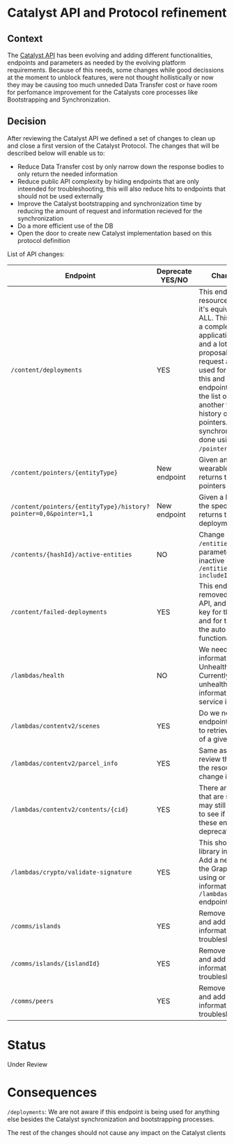 
# Catalyst API and Protocol refinement 

## Context

The [Catalyst API](https://decentraland.github.io/catalyst-api-specs/) has been evolving and adding different functionalities, endpoints and parameters as needed by the evolving platform requirements. Because of this needs, some changes while good decissions at the moment to unblock features, were not thought hollistically or now they may be causing too much unneded Data Transfer cost or have room for perfomance improvement for the Catalysts core processes like Bootstrapping and Synchronization. 

## Decision

After reviewing the Catalyst API we defined a set of changes to clean up and close a first version of the Catalyst Protocol. The changes that will be described below will enable us to: 
- Reduce Data Transfer cost by only narrow down the response bodies to only return the needed information
- Reduce public API complexity by hiding endpoints that are only inteended for troubleshooting, this will also reduce hits to endpoints that should not be used externally
- Improve the Catalyst bootstrapping and synchronization time by reducing the amount of request and information recieved for the synchronization 
- Do a more efficient use of the DB
- Open the door to create new Catalyst implementation based on this protocol definition

List of API changes: 

| Endpoint                                                       | Deprecate YES/NO | Change Description                                                                                                                                                                                                                                                                                                                                                                                                                              |
|----------------------------------------------------------------|------------------|-------------------------------------------------------------------------------------------------------------------------------------------------------------------------------------------------------------------------------------------------------------------------------------------------------------------------------------------------------------------------------------------------------------------------------------------------|
| `/content/deployments`                                           | YES              | This endpoint consumes DB resources inefficiently  as it's equivalent to a SELECT ALL. This endpoint also has a complex UX with the application of many filters and a lot of parameters. The proposal is to deprecate (or request an API key to be used for troubleshooting) this and add 2 new endpoints: one to retrieve the list of all pointers and another to retrieve the history of a given list of pointers. Catalyst synchronization will be done using `/snapshots` and `/pointer-changes`.   |
| `/content/pointers/{entityType}`                                 | New endpoint               | Given an entity type (scene, wearables) this endpoint returns the list of all the pointers paginated                                                                                                                                                                                                                                                                                                                                 |
| `/content/pointers/{entityType}/history?pointer=0,0&pointer=1,1` | New endpoint               | Given a list of pointers of the specified entity type, returns the history of deployments                                                                                                                                                                                                                                                                                                                               |
| `/contents/{hashId}/active-entities`                             | NO               | Change resource to `/entities` and include a parameter to retrieve inactive entities too `/entities?includeInactive=true`                                                                                                                                                                                                                                                                                                                               |
| `/content/failed-deployments`                                    | YES              | This endpoint should be removed from the public API, and only be used with a key for the Catalyst Monitor and for troubleshooting or the auto-fix deployments functionality                                                                                                                                                                                                                                                                     |
| `/lambdas/health`                                                | NO               | We need to add more information like the Unhealthy message. Currently you get an unhealthy state and no information about why the service is unhealthy                                                                                                                                                                                                                                                                                          |
| `/lambdas/contentv2/scenes`                                      | YES              | Do we need the v2? this endpoint should be generic to retrieve the list of scenes of a given coordinates                                                                                                                                                                                                                                                                                                                                        |
| `/lambdas/contentv2/parcel_info`                                 | YES              | Same as above, we need to review the need of the v2 in the resource name and change it to be generic                                                                                                                                                                                                                                                                                                                                            |
| `/lambdas/contentv2/contents/{cid}`                              | YES              | There are old entities v2 that are still requested and may still be valid. We need to see if we can update these entities and deprecate this endpoint                                                                                                                                                                                                                                                                                           |
| `/lambdas/crypto/validate-signature`                             | YES              | This should be done with a library in the client side. Add a new lambda to return the Graph URL that we are using or add this information to the `/lambdas/contracts/servers` endpoint                                                                                                                                                                                                                                                            |
| `/comms/islands`                                                 | YES              | Remove from the public API and add a key to use this information for troubleshooting                                                                                                                                                                                                                                                                                                                                                            |
| `/comms/islands/{islandId}`                                      | YES              | Remove from the public API and add a key to use this information for troubleshooting                                                                                                                                                                                                                                                                                                                                                            |
| `/comms/peers`                                                   | YES              | Remove from the public API and add a key to use this information for troubleshooting                                                                                                                                                                                                                                                                                                                                                            |


# Status

Under Review

# Consequences

`/deployments`: We are not aware if this endpoint is being used for anything else besides the Catalyst synchronization and bootstrapping processes. 

The rest of the changes should not cause any impact on the Catalyst clients
